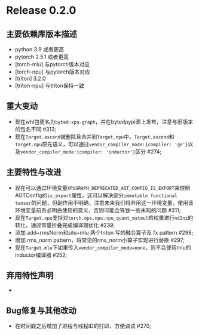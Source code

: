 # Release 0.2.0

## 主要依赖库版本描述
- python 3.9 或者更高
- pytorch 2.5.1 或者更高
- [torch-mlu] 与pytorch版本对应
- [torch-npu] 与pytorch版本对应
- [triton] 3.2.0
- [triton-npu] 与triton保持一致

## 重大变动
- 现在whl包更名为`byted-xpu-graph`，并在bytedpypi源上发布，注意与旧版本的包名不同 #313;
- 现在`Target.ascend`被删除且合并到`Target.npu`中，`Target.ascend`和`Target.npu`原先语义，可以通过`vendor_compiler_mode:{compiler: 'ge'}`以及`vendor_compiler_mode:{compiler: 'inductor'}`区分 #274;

## 主要特性与改进
- 现在可以通过环境变量`XPUGRAPH_DEPRECATED_AOT_CONFIG_IS_EXPORT`来控制AOTConfig的`is_export`属性，这可以解决部分`immutable functional tensor`的问题，但副作用不明确，注意未来我们将弃用这一环境变量，使用该环境变量前务必明白使用的意义，否则可能会导致一些未知的问题 #311;
- 现在`Target.npu`支持对`torch.ops.npu.npu_quant_matmul`的权重进行`nd2nz`的转化，通过常量折叠完成编译期优化 #239;
- 添加 add+rmsNorm和silu+mlu 两个triton 写的融合算子及 fx pattern #298;
- 增加 rms_norm pattern，将常见的rms_norm小算子实现进行替换 #297;
- 现在`Target.mlu`下如果传入`vendor_compiler_mode=none`，则不会使用mlu的inductor编译器 #252;

## 弃用特性声明
-

## Bug修复与其他改动
- 在时间戳之后增加了进程与线程ID的打印，方便调试 #270;

